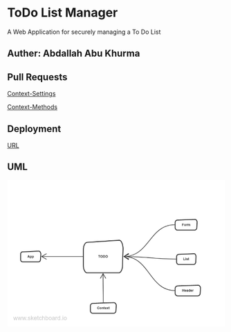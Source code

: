 # ToDo List Manager

A Web Application for securely managing a To Do List

## Auther: Abdallah Abu Khurma

## Pull Requests

[Context-Settings](https://github.com/AbdallahAbuKhurma/todo-app/pull/2)

[Context-Methods](https://github.com/AbdallahAbuKhurma/todo-app/pull/6)

## Deployment

[URL](https://todomanager00.netlify.app/)

## UML

![uml](./src/components/assets/class_31.png)
